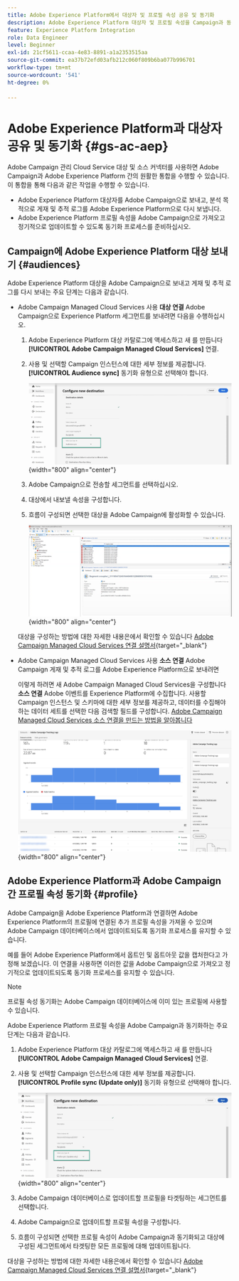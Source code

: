 ```yaml
---
title: Adobe Experience Platform에서 대상자 및 프로필 속성 공유 및 동기화
description: Adobe Experience Platform 대상자 및 프로필 속성을 Campaign과 동기화하는 방법 알아보기
feature: Experience Platform Integration
role: Data Engineer
level: Beginner
exl-id: 21cf5611-ccaa-4e83-8891-a1a2353515aa
source-git-commit: ea37b72efd03afb212c060f809b6ba077b996701
workflow-type: tm+mt
source-wordcount: '541'
ht-degree: 0%

---
```


# Adobe Experience Platform과 대상자 공유 및 동기화 {#gs-ac-aep}

Adobe Campaign 관리 Cloud Service 대상 및 소스 커넥터를 사용하면 Adobe Campaign과 Adobe Experience Platform 간의 원활한 통합을 수행할 수 있습니다. 이 통합을 통해 다음과 같은 작업을 수행할 수 있습니다.

* Adobe Experience Platform 대상자를 Adobe Campaign으로 보내고, 분석 목적으로 게재 및 추적 로그를 Adobe Experience Platform으로 다시 보냅니다.
* Adobe Experience Platform 프로필 속성을 Adobe Campaign으로 가져오고 정기적으로 업데이트할 수 있도록 동기화 프로세스를 준비하십시오.

## Campaign에 Adobe Experience Platform 대상 보내기 {#audiences}

Adobe Experience Platform 대상을 Adobe Campaign으로 보내고 게재 및 추적 로그를 다시 보내는 주요 단계는 다음과 같습니다.

* Adobe Campaign Managed Cloud Services 사용 **대상 연결** Adobe Campaign으로 Experience Platform 세그먼트를 보내려면 다음을 수행하십시오.

   1. Adobe Experience Platform 대상 카탈로그에 액세스하고 새 를 만듭니다 **[!UICONTROL Adobe Campaign Managed Cloud Services]** 연결.
   1. 사용 및 선택할 Campaign 인스턴스에 대한 세부 정보를 제공합니다. **[!UICONTROL Audience sync]** 동기화 유형으로 선택해야 합니다.

      ![](assets/aep-audience-sync.png){width="800" align="center"}

   1. Adobe Campaign으로 전송할 세그먼트를 선택하십시오.
   1. 대상에서 내보낼 속성을 구성합니다.
   1. 흐름이 구성되면 선택한 대상을 Adobe Campaign에 활성화할 수 있습니다.

      ![](assets/aep-destination.png){width="800" align="center"}

  대상을 구성하는 방법에 대한 자세한 내용은에서 확인할 수 있습니다 [Adobe Campaign Managed Cloud Services 연결 설명서](https://www.adobe.com/go/destinations-adobe-campaign-managed-cloud-services-en){target="_blank"}

* Adobe Campaign Managed Cloud Services 사용 **소스 연결** Adobe Campaign 게재 및 추적 로그를 Adobe Experience Platform으로 보내려면

  이렇게 하려면 새 Adobe Campaign Managed Cloud Services을 구성합니다 **소스 연결** Adobe 이벤트를 Experience Platform에 수집합니다. 사용할 Campaign 인스턴스 및 스키마에 대한 세부 정보를 제공하고, 데이터를 수집해야 하는 데이터 세트를 선택한 다음 검색할 필드를 구성합니다. [Adobe Campaign Managed Cloud Services 소스 연결을 만드는 방법을 알아봅니다](https://www.adobe.com/go/sources-campaign-ui-en)

  ![](assets/aep-logs.png){width="800" align="center"}

## Adobe Experience Platform과 Adobe Campaign 간 프로필 속성 동기화 {#profile}

Adobe Campaign을 Adobe Experience Platform과 연결하면 Adobe Experience Platform의 프로필에 연결된 추가 프로필 속성을 가져올 수 있으며 Adobe Campaign 데이터베이스에서 업데이트되도록 동기화 프로세스를 유지할 수 있습니다.

예를 들어 Adobe Experience Platform에서 옵트인 및 옵트아웃 값을 캡처한다고 가정해 보겠습니다. 이 연결을 사용하면 이러한 값을 Adobe Campaign으로 가져오고 정기적으로 업데이트되도록 동기화 프로세스를 유지할 수 있습니다.

>[!NOTE]
>
>프로필 속성 동기화는 Adobe Campaign 데이터베이스에 이미 있는 프로필에 사용할 수 있습니다.

Adobe Experience Platform 프로필 속성을 Adobe Campaign과 동기화하는 주요 단계는 다음과 같습니다.

1. Adobe Experience Platform 대상 카탈로그에 액세스하고 새 를 만듭니다 **[!UICONTROL Adobe Campaign Managed Cloud Services]** 연결.
1. 사용 및 선택할 Campaign 인스턴스에 대한 세부 정보를 제공합니다. **[!UICONTROL Profile sync (Update only)]** 동기화 유형으로 선택해야 합니다.

   ![](assets/aep-profile-sync.png){width="800" align="center"}

1. Adobe Campaign 데이터베이스로 업데이트할 프로필을 타겟팅하는 세그먼트를 선택합니다.
1. Adobe Campaign으로 업데이트할 프로필 속성을 구성합니다.
1. 흐름이 구성되면 선택한 프로필 속성이 Adobe Campaign과 동기화되고 대상에 구성된 세그먼트에서 타겟팅한 모든 프로필에 대해 업데이트됩니다.

대상을 구성하는 방법에 대한 자세한 내용은에서 확인할 수 있습니다 [Adobe Campaign Managed Cloud Services 연결 설명서](https://www.adobe.com/go/destinations-adobe-campaign-managed-cloud-services-en){target="_blank"}